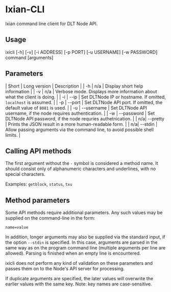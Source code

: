 # Ixian-CLI
Ixian command line client for DLT Node API.

## Usage
ixicli [-h] [-v] [-i ADDRESS] [-p PORT] [-u USERNAME] [-w PASSWORD] command [arguments]

## Parameters
| Short | Long version | Description |
| -h | n/a | Display short help information |
| -v | n/a | Verbose mode. Displays more information about what the client is doing. |
| -i | --ip | Set DLTNode IP or hostname. If omitted, `localhost` is assumed. |
| -p | --port | Set DLTNode API port. If omitted, the default value of `8081` is used. |
| -u | --username | Set DLTNode API username, if the node requires authentication. |
| -w | --password | Set DLTNode API password, if the node requries authetnication. |
| n/a| --pretty | Prints the JSON result in a more human-readable form. |
| n/a| --stdin | Allow passing arguments via the command line, to avoid possible shell limits. |

## Calling API methods
The first argument without the `-` symbol is considered a method name. It should consist only of alphanumeric characters and underlines,
with no special characters.

Examples: `getblock`, `status`, `txu`

## Method parameters
Some API methods require additional parameters. Any such values may be supplied on the command-line in the form:

`name=value`

In addition, longer arguments may also be supplied via the standard input, if the option `--stdin` is specified. In this case,
arguments are parsed in the same way as on the program command line (multiple arguments per line are allowed). Parsing is finished
when an empty line is encountered.

ixicli does not perform any kind of validation on these parameters and passes them on to the Node's API server for processing.

If duplicate arguments are specified, the later values will overwrite the earlier values with the same key.
Note: key names are case-sensitive.